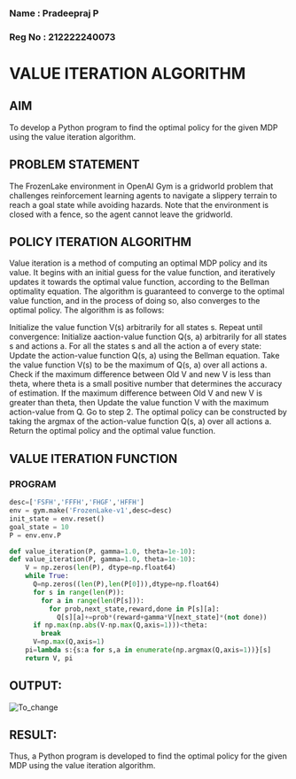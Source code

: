 ### Name : Pradeepraj P

### Reg No : 212222240073

# VALUE ITERATION ALGORITHM

## AIM
To develop a Python program to find the optimal policy for the given MDP using the value iteration algorithm.
## PROBLEM STATEMENT
The FrozenLake environment in OpenAI Gym is a gridworld problem that challenges reinforcement learning agents to navigate a slippery terrain to reach a goal state while avoiding hazards. Note that the environment is closed with a fence, so the agent cannot leave the gridworld.

## POLICY ITERATION ALGORITHM
Value iteration is a method of computing an optimal MDP policy and its value.
It begins with an initial guess for the value function, and iteratively updates it towards the optimal value function, according to the Bellman optimality equation.
The algorithm is guaranteed to converge to the optimal value function, and in the process of doing so, also converges to the optimal policy.
The algorithm is as follows:

Initialize the value function V(s) arbitrarily for all states s.
Repeat until convergence:
Initialize aaction-value function Q(s, a) arbitrarily for all states s and actions a.
For all the states s and all the action a of every state:
Update the action-value function Q(s, a) using the Bellman equation.
Take the value function V(s) to be the maximum of Q(s, a) over all actions a.
Check if the maximum difference between Old V and new V is less than theta, where theta is a small positive number that determines the accuracy of estimation.
If the maximum difference between Old V and new V is greater than theta, then
Update the value function V with the maximum action-value from Q.
Go to step 2.
The optimal policy can be constructed by taking the argmax of the action-value function Q(s, a) over all actions a.
Return the optimal policy and the optimal value function.

## VALUE ITERATION FUNCTION
### PROGRAM
```py
desc=['FSFH','FFFH','FHGF','HFFH']
env = gym.make('FrozenLake-v1',desc=desc)
init_state = env.reset()
goal_state = 10
P = env.env.P
```
```py
def value_iteration(P, gamma=1.0, theta=1e-10):
def value_iteration(P, gamma=1.0, theta=1e-10):
    V = np.zeros(len(P), dtype=np.float64)
    while True:
      Q=np.zeros((len(P),len(P[0])),dtype=np.float64)
      for s in range(len(P)):
        for a in range(len(P[s])):
          for prob,next_state,reward,done in P[s][a]:
            Q[s][a]+=prob*(reward+gamma*V[next_state]*(not done))
      if np.max(np.abs(V-np.max(Q,axis=1)))<theta:
        break
      V=np.max(Q,axis=1)
    pi=lambda s:{s:a for s,a in enumerate(np.argmax(Q,axis=1))}[s]
    return V, pi
```

## OUTPUT:

![To_change](https://github.com/user-attachments/assets/b0445116-9b40-41d2-b506-0b8e2beafba6)



## RESULT:
Thus, a Python program is developed to find the optimal policy for the given MDP using the value iteration algorithm.
